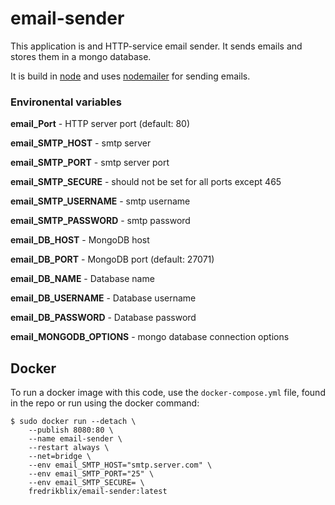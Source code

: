 # email-sender

This application is and HTTP-service email sender. It sends emails and stores them in a mongo database.

It is build in [node](https://nodejs.org) and uses [nodemailer](https://www.npmjs.com/package/nodemailer) for sending emails.

### Environental variables

**email_Port** - HTTP server port (default: 80)

**email_SMTP_HOST** - smtp server

**email_SMTP_PORT** - smtp server port

**email_SMTP_SECURE** - should not be set for all ports except 465

**email_SMTP_USERNAME** - smtp username

**email_SMTP_PASSWORD** - smtp password


**email_DB_HOST** - MongoDB host

**email_DB_PORT** - MongoDB port (default: 27071)

**email_DB_NAME** - Database name

**email_DB_USERNAME** - Database username

**email_DB_PASSWORD** - Database password

**email_MONGODB_OPTIONS** - mongo database connection options


## Docker

To run a docker image with this code, use the `docker-compose.yml` file, found in the repo or run using the docker command:

```
$ sudo docker run --detach \
    --publish 8080:80 \
    --name email-sender \
    --restart always \
    --net=bridge \
    --env email_SMTP_HOST="smtp.server.com" \
    --env email_SMTP_PORT="25" \
    --env email_SMTP_SECURE= \
    fredrikblix/email-sender:latest
```
